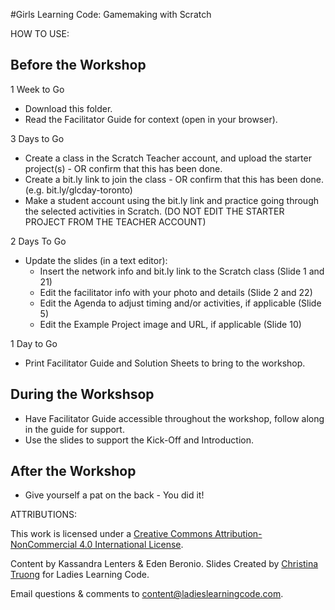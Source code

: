 #Girls Learning Code: Gamemaking with Scratch

HOW TO USE:
## Before the Workshop
1 Week to Go

* Download this folder.
* Read the Facilitator Guide for context (open in your browser).

3 Days to Go

* Create a class in the Scratch Teacher account, and upload the starter project(s) - OR confirm that this has been done.
* Create a bit.ly link to join the class - OR confirm that this has been done. (e.g. bit.ly/glcday-toronto)
* Make a student account using the bit.ly link and practice going through the selected activities in Scratch. (DO NOT EDIT THE STARTER PROJECT FROM THE TEACHER ACCOUNT)

2 Days To Go

* Update the slides (in a text editor): 
    * Insert the network info and bit.ly link to the Scratch class (Slide 1 and 21)
    * Edit the facilitator info with your photo and details (Slide 2 and 22)
    * Edit the Agenda to adjust timing and/or activities, if applicable (Slide 5)
    * Edit the Example Project image and URL, if applicable (Slide 10)
    
1 Day to Go

* Print Facilitator Guide and Solution Sheets to bring to the workshop.

## During the Workshsop
* Have Facilitator Guide accessible throughout the workshop, follow along in the guide for support.
* Use the slides to support the Kick-Off and Introduction.

## After the Workshop
* Give yourself a pat on the back - You did it! 


ATTRIBUTIONS:

This work is licensed under a <a rel="license" href="http://creativecommons.org/licenses/by-nc/4.0/">Creative Commons Attribution-NonCommercial 4.0 International License</a>.

Content by Kassandra Lenters & Eden Beronio. Slides Created by [Christina Truong](http://twitter.com/christinatruong) for Ladies Learning Code.

Email questions & comments to <content@ladieslearningcode.com>.
